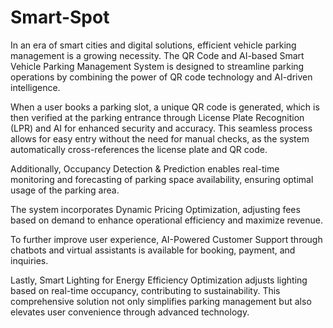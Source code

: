 # Smart-Spot
In an era of smart cities and digital solutions, efficient vehicle parking management is a growing necessity. The QR Code and AI-based Smart Vehicle Parking Management System is designed to streamline parking operations by combining the power of QR code technology and AI-driven intelligence.

When a user books a parking slot, a unique QR code is generated, which is then verified at the parking entrance through License Plate Recognition (LPR) and AI for enhanced security and accuracy. This seamless process allows for easy entry without the need for manual checks, as the system automatically cross-references the license plate and QR code.

Additionally, Occupancy Detection & Prediction enables real-time monitoring and forecasting of parking space availability, ensuring optimal usage of the parking area.

The system incorporates Dynamic Pricing Optimization, adjusting fees based on demand to enhance operational efficiency and maximize revenue.

To further improve user experience, AI-Powered Customer Support through chatbots and virtual assistants is available for booking, payment, and inquiries.

Lastly, Smart Lighting for Energy Efficiency Optimization adjusts lighting based on real-time occupancy, contributing to sustainability. This comprehensive solution not only simplifies parking management but also elevates user convenience through advanced technology.
